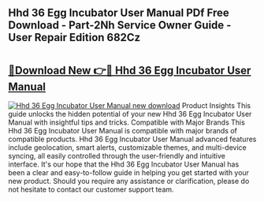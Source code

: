 ## Hhd 36 Egg Incubator User Manual PDf Free Download - Part-2Nh Service Owner Guide - User Repair Edition 682Cz

# <h2><a href="http://bc27662.oget.top/?id=Hhd+36+Egg+Incubator+User+Manual">🔗Download New 👉🔴 Hhd 36 Egg Incubator User Manual</a></h2>

[![Hhd 36 Egg Incubator User Manual new download](https://i.imgur.com/5g1atiW.png)](http://bc27662.oget.top/?id=Hhd+36+Egg+Incubator+User+Manual)
Product Insights This guide unlocks the hidden potential of your new Hhd 36 Egg Incubator User Manual with insightful tips and tricks. Compatible with Major Brands This Hhd 36 Egg Incubator User Manual is compatible with major brands of compatible products. Hhd 36 Egg Incubator User Manual advanced features include geolocation, smart alerts, customizable themes, and multi-device syncing, all easily controlled through the user-friendly and intuitive interface. It's our hope that the Hhd 36 Egg Incubator User Manual has been a clear and easy-to-follow guide in helping you get started with your new product. Should you require any assistance or clarification, please do not hesitate to contact our customer support team.
